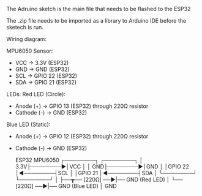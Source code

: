 The Adruino sketch is the main file that needs to be flashed to the ESP32

The .zip file needs to be imported as a library to Arduino IDE before the sketech is run.


Wiring diagram:

MPU6050 Sensor:
- VCC → 3.3V (ESP32)
- GND → GND (ESP32)
- SCL → GPIO 22 (ESP32)
- SDA → GPIO 21 (ESP32)

LEDs:
Red LED (Circle):
- Anode (+) → GPIO 13 (ESP32) through 220Ω resistor
- Cathode (-) → GND (ESP32)

Blue LED (Static):
- Anode (+) → GPIO 12 (ESP32) through 220Ω resistor
- Cathode (-) → GND (ESP32)

  ESP32                MPU6050
┌────────┐          ┌────────┐
│     3.3V├────────►│VCC     │
│      GND├────────►│GND     │
│GPIO 22 │◄────────┤SCL     │
│GPIO 21 │◄────────┤SDA     │
└────────┘          └────────┘
     │
     ├──┳── [220Ω] ──►|── GND  (Red LED)
     │  └── [220Ω] ──►|── GND  (Blue LED)
     │
    GND
